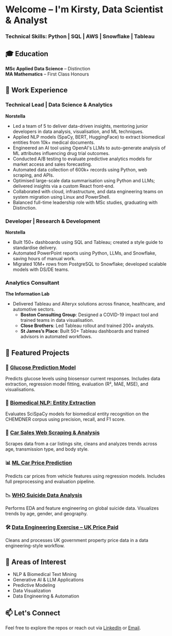 # Welcome – I'm Kirsty, Data Scientist & Analyst

### Technical Skills: Python | SQL | AWS | Snowflake | Tableau

## 🎓 Education

**MSc Applied Data Science** – Distinction  
**MA Mathematics** – First Class Honours

## 💼 Work Experience

### Technical Lead | Data Science & Analytics  
**Norstella**
- Led a team of 5 to deliver data-driven insights, mentoring junior developers in data analysis, visualisation, and ML techniques.
- Applied NLP models (SpaCy, BERT, HuggingFace) to extract biomedical entities from 10k+ medical documents.
- Engineered an AI tool using OpenAI's LLMs to auto-generate analysis of ML attributes influencing drug trial outcomes.
- Conducted A/B testing to evaluate predictive analytics models for market access and sales forecasting.
- Automated data collection of 600k+ records using Python, web scraping, and APIs.
- Optimised large-scale data summarisation using Python and LLMs; delivered insights via a custom React front-end.
- Collaborated with cloud, infrastructure, and data engineering teams on system migration using Linux and PowerShell.
- Balanced full-time leadership role with MSc studies, graduating with Distinction.

### Developer | Research & Development  
**Norstella**
- Built 150+ dashboards using SQL and Tableau; created a style guide to standardise delivery.
- Automated PowerPoint reports using Python, LLMs, and Snowflake, saving hours of manual work.
- Migrated 10M+ rows from PostgreSQL to Snowflake; developed scalable models with DS/DE teams.

### Analytics Consultant  
**The Information Lab**
- Delivered Tableau and Alteryx solutions across finance, healthcare, and automotive sectors.
  - **Boston Consulting Group**: Designed a COVID-19 impact tool and trained teams in data visualisation.
  - **Close Brothers**: Led Tableau rollout and trained 200+ analysts.
  - **St James’s Place**: Built 50+ Tableau dashboards and trained advisors in automated workflows.

## 🚀 Featured Projects

### 🔬 [Glucose Prediction Model](https://github.com/your-username/glucose-prediction-model)
Predicts glucose levels using biosensor current responses. Includes data extraction, regression model fitting, evaluation (R², MAE, MSE), and visualisations.

### 🧬 [Biomedical NLP: Entity Extraction](https://github.com/your-username/spacy-nlp-entity-extraction)
Evaluates SciSpaCy models for biomedical entity recognition on the CHEMDNER corpus using precision, recall, and F1 score.

### 🚗 [Car Sales Web Scraping & Analysis](https://github.com/your-username/car-sales-web-scraping-analysis)
Scrapes data from a car listings site, cleans and analyzes trends across age, transmission type, and body style.

### 📊 [ML Car Price Prediction](https://github.com/your-username/ml-car-price-prediction)
Predicts car prices from vehicle features using regression models. Includes full preprocessing and evaluation pipeline.

### 📉 [WHO Suicide Data Analysis](https://github.com/your-username/who-suicide-data-analysis)
Performs EDA and feature engineering on global suicide data. Visualizes trends by age, gender, and geography.

### 🛠️ [Data Engineering Exercise – UK Price Paid](https://github.com/your-username/pricing-data-engineering-exercise)
Cleans and processes UK government property price data in a data engineering-style workflow.

## 🧠 Areas of Interest

- NLP & Biomedical Text Mining  
- Generative AI & LLM Applications  
- Predictive Modeling  
- Data Visualization  
- Data Engineering & Automation

## 📫 Let's Connect

Feel free to explore the repos or reach out via [LinkedIn](https://www.linkedin.com/in/kirsty-fraser-0b592515a/) or [Email](mailto:kirsty.fraser@hotmail.com).
